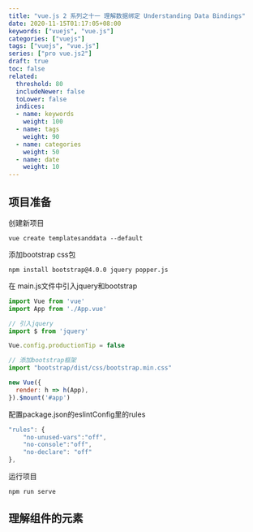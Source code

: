 ```yaml
---
title: "vue.js 2 系列之十一 理解数据绑定 Understanding Data Bindings"
date: 2020-11-15T01:17:05+08:00
keywords: ["vuejs", "vue.js"]
categories: ["vuejs"]
tags: ["vuejs", "vue.js"]
series: ["pro vue.js2"]
draft: true
toc: false
related:
  threshold: 80
  includeNewer: false
  toLower: false
  indices:
  - name: keywords
    weight: 100
  - name: tags
    weight: 90
  - name: categories
    weight: 50
  - name: date
    weight: 10
---
```


## 项目准备
创建新项目
```shell script
vue create templatesanddata --default
```
添加bootstrap css包
```shell script
npm install bootstrap@4.0.0 jquery popper.js
```
在 main.js文件中引入jquery和bootstrap

```js
import Vue from 'vue'
import App from './App.vue'

// 引入jquery
import $ from 'jquery'

Vue.config.productionTip = false

// 添加bootstrap框架
import "bootstrap/dist/css/bootstrap.min.css"

new Vue({
  render: h => h(App),
}).$mount('#app')

```
配置package.json的eslintConfig里的rules
```javascript
"rules": {
    "no-unused-vars":"off",
	"no-console":"off",
	"no-declare": "off"
},
```

运行项目
```shell script
npm run serve
```

## 理解组件的元素







